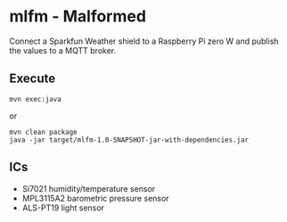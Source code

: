 # mlfm - Malformed

Connect a Sparkfun Weather shield to a Raspberry Pi zero W and publish the values to a MQTT broker.



## Execute

```
mvn exec:java
```

or

```
mvn clean package
java -jar target/mlfm-1.0-SNAPSHOT-jar-with-dependencies.jar
```

## ICs

* Si7021 humidity/temperature sensor
* MPL3115A2 barometric pressure sensor
* ALS-PT19 light sensor



